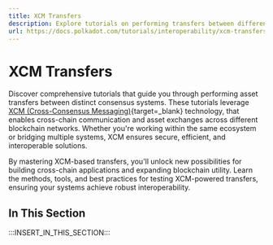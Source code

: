```yaml
---
title: XCM Transfers
description: Explore tutorials on performing transfers between different consensus systems using XCM technology to enable cross-chain interoperability.
url: https://docs.polkadot.com/tutorials/interoperability/xcm-transfers/
---
```


# XCM Transfers

Discover comprehensive tutorials that guide you through performing asset transfers between distinct consensus systems. These tutorials leverage [XCM (Cross-Consensus Messaging)](/develop/interoperability/intro-to-xcm/){target=\_blank} technology, that enables cross-chain communication and asset exchanges across different blockchain networks. Whether you're working within the same ecosystem or bridging multiple systems, XCM ensures secure, efficient, and interoperable solutions.

By mastering XCM-based transfers, you'll unlock new possibilities for building cross-chain applications and expanding blockchain utility. Learn the methods, tools, and best practices for testing XCM-powered transfers, ensuring your systems achieve robust interoperability.

## In This Section

:::INSERT_IN_THIS_SECTION:::
